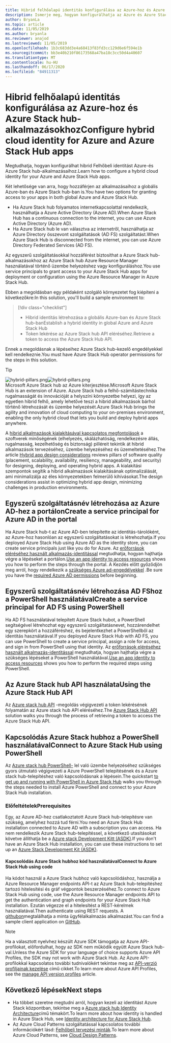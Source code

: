 ```yaml
---
title: Hibrid felhőalapú identitás konfigurálása az Azure-hoz és Azure Stack hub-alkalmazásokhoz
description: Ismerje meg, hogyan konfigurálhatja az Azure és Azure Stack hub-alkalmazások hibrid felhőalapú identitását.
author: BryanLa
ms.topic: article
ms.date: 11/05/2019
ms.author: bryanla
ms.reviewer: anajod
ms.lastreviewed: 11/05/2019
ms.openlocfilehash: 1b3c683dd3e4a68413f83fd3cc129d6e6f594e1b
ms.sourcegitcommit: bb3e40b210f86173568a47ba18c3cc50d4a40607
ms.translationtype: MT
ms.contentlocale: hu-HU
ms.lasthandoff: 06/17/2020
ms.locfileid: "84911313"
---
```

# <a name="configure-hybrid-cloud-identity-for-azure-and-azure-stack-hub-apps"></a><span data-ttu-id="6a26c-103">Hibrid felhőalapú identitás konfigurálása az Azure-hoz és Azure Stack hub-alkalmazásokhoz</span><span class="sxs-lookup"><span data-stu-id="6a26c-103">Configure hybrid cloud identity for Azure and Azure Stack Hub apps</span></span>

<span data-ttu-id="6a26c-104">Megtudhatja, hogyan konfigurálhat hibrid Felhőbeli identitást Azure-és Azure Stack hub-alkalmazásaihoz.</span><span class="sxs-lookup"><span data-stu-id="6a26c-104">Learn how to configure a hybrid cloud identity for your Azure and Azure Stack Hub apps.</span></span>

<span data-ttu-id="6a26c-105">Két lehetősége van arra, hogy hozzáférjen az alkalmazásaihoz a globális Azure-ban és Azure Stack hub-ban is.</span><span class="sxs-lookup"><span data-stu-id="6a26c-105">You have two options for granting access to your apps in both global Azure and Azure Stack Hub.</span></span>

 * <span data-ttu-id="6a26c-106">Ha Azure Stack hub folyamatos internetkapcsolattal rendelkezik, használhatja a Azure Active Directory (Azure AD).</span><span class="sxs-lookup"><span data-stu-id="6a26c-106">When Azure Stack Hub has a continuous connection to the internet, you can use Azure Active Directory (Azure AD).</span></span>
 * <span data-ttu-id="6a26c-107">Ha Azure Stack hub le van választva az internetről, használhatja az Azure Directory összevont szolgáltatások (AD FS) szolgáltatást.</span><span class="sxs-lookup"><span data-stu-id="6a26c-107">When Azure Stack Hub is disconnected from the internet, you can use Azure Directory Federated Services (AD FS).</span></span>

<span data-ttu-id="6a26c-108">Az egyszerű szolgáltatásokkal hozzáférést biztosíthat a Azure Stack hub-alkalmazásokhoz az Azure Stack hub Azure Resource Manager használatával történő üzembe helyezéshez vagy konfiguráláshoz.</span><span class="sxs-lookup"><span data-stu-id="6a26c-108">You use service principals to grant access to your Azure Stack Hub apps for deployment or configuration using the Azure Resource Manager in Azure Stack Hub.</span></span>

<span data-ttu-id="6a26c-109">Ebben a megoldásban egy példaként szolgáló környezetet fog kiépíteni a következőkre:</span><span class="sxs-lookup"><span data-stu-id="6a26c-109">In this solution, you'll build a sample environment to:</span></span>

> [!div class="checklist"]
> - <span data-ttu-id="6a26c-110">Hibrid identitás létrehozása a globális Azure-ban és Azure Stack hub-ban</span><span class="sxs-lookup"><span data-stu-id="6a26c-110">Establish a hybrid identity in global Azure and Azure Stack Hub</span></span>
> - <span data-ttu-id="6a26c-111">Token lekérése az Azure Stack hub API eléréséhez.</span><span class="sxs-lookup"><span data-stu-id="6a26c-111">Retrieve a token to access the Azure Stack Hub API.</span></span>

<span data-ttu-id="6a26c-112">Ennek a megoldásnak a lépéseihez Azure Stack hub-kezelő engedélyekkel kell rendelkeznie.</span><span class="sxs-lookup"><span data-stu-id="6a26c-112">You must have Azure Stack Hub operator permissions for the steps in this solution.</span></span>

> [!Tip]  
> <span data-ttu-id="6a26c-113">![hybrid-pillars.png](./media/solution-deployment-guide-cross-cloud-scaling/hybrid-pillars.png)</span><span class="sxs-lookup"><span data-stu-id="6a26c-113">![hybrid-pillars.png](./media/solution-deployment-guide-cross-cloud-scaling/hybrid-pillars.png)</span></span>  
> <span data-ttu-id="6a26c-114">Microsoft Azure Stack hub az Azure kiterjesztése.</span><span class="sxs-lookup"><span data-stu-id="6a26c-114">Microsoft Azure Stack Hub is an extension of Azure.</span></span> <span data-ttu-id="6a26c-115">Azure Stack hub a felhő-számítástechnika rugalmasságát és innovációját a helyszíni környezetbe helyezi, így az egyetlen hibrid felhő, amely lehetővé teszi a hibrid alkalmazások bárhol történő létrehozását és üzembe helyezését.</span><span class="sxs-lookup"><span data-stu-id="6a26c-115">Azure Stack Hub brings the agility and innovation of cloud computing to your on-premises environment, enabling the only hybrid cloud that lets you build and deploy hybrid apps anywhere.</span></span>  
> 
> <span data-ttu-id="6a26c-116">A [hibrid alkalmazások kialakításával kapcsolatos megfontolások](overview-app-design-considerations.md) a szoftverek minőségének (elhelyezés, skálázhatóság, rendelkezésre állás, rugalmasság, kezelhetőség és biztonság) pilléreit tekintik át hibrid alkalmazások tervezéséhez, üzembe helyezéséhez és üzemeltetéséhez.</span><span class="sxs-lookup"><span data-stu-id="6a26c-116">The article [Hybrid app design considerations](overview-app-design-considerations.md) reviews pillars of software quality (placement, scalability, availability, resiliency, manageability, and security) for designing, deploying, and operating hybrid apps.</span></span> <span data-ttu-id="6a26c-117">A kialakítási szempontok segítik a hibrid alkalmazások kialakításának optimalizálását, ami minimalizálja az éles környezetekben felmerülő kihívásokat.</span><span class="sxs-lookup"><span data-stu-id="6a26c-117">The design considerations assist in optimizing hybrid app design, minimizing challenges in production environments.</span></span>

## <a name="create-a-service-principal-for-azure-ad-in-the-portal"></a><span data-ttu-id="6a26c-118">Egyszerű szolgáltatásnév létrehozása az Azure AD-hez a portálon</span><span class="sxs-lookup"><span data-stu-id="6a26c-118">Create a service principal for Azure AD in the portal</span></span>

<span data-ttu-id="6a26c-119">Ha Azure Stack hub-t az Azure AD-ben telepítette az identitás-tárolóként, az Azure-hoz hasonlóan az egyszerű szolgáltatásokat is létrehozhatja.</span><span class="sxs-lookup"><span data-stu-id="6a26c-119">If you deployed Azure Stack Hub using Azure AD as the identity store, you can create service principals just like you do for Azure.</span></span> <span data-ttu-id="6a26c-120">Az [erőforrások eléréséhez használt alkalmazás-identitással](/azure-stack/operator/azure-stack-create-service-principals.md#manage-an-azure-ad-app-identity) megtudhatja, hogyan hajthatja végre a lépéseket a portálon.</span><span class="sxs-lookup"><span data-stu-id="6a26c-120">[Use an app identity to access resources](/azure-stack/operator/azure-stack-create-service-principals.md#manage-an-azure-ad-app-identity) shows you how to perform the steps through the portal.</span></span> <span data-ttu-id="6a26c-121">A Kezdés előtt győződjön meg arról, hogy rendelkezik a [szükséges Azure ad-engedélyekkel](/azure/azure-resource-manager/resource-group-create-service-principal-portal#required-permissions) .</span><span class="sxs-lookup"><span data-stu-id="6a26c-121">Be sure you have the [required Azure AD permissions](/azure/azure-resource-manager/resource-group-create-service-principal-portal#required-permissions) before beginning.</span></span>

## <a name="create-a-service-principal-for-ad-fs-using-powershell"></a><span data-ttu-id="6a26c-122">Egyszerű szolgáltatásnév létrehozása AD FShoz a PowerShell használatával</span><span class="sxs-lookup"><span data-stu-id="6a26c-122">Create a service principal for AD FS using PowerShell</span></span>

<span data-ttu-id="6a26c-123">Ha AD FS használatával telepített Azure Stack hubot, a PowerShell segítségével létrehozhat egy egyszerű szolgáltatásnevet, hozzárendelhet egy szerepkört a hozzáféréshez, és bejelentkezhet a PowerShellből az identitás használatával.</span><span class="sxs-lookup"><span data-stu-id="6a26c-123">If you deployed Azure Stack Hub with AD FS, you can use PowerShell to create a service principal, assign a role for access, and sign in from PowerShell using that identity.</span></span> <span data-ttu-id="6a26c-124">Az [erőforrások eléréséhez használt alkalmazás-identitással](/azure-stack/operator/azure-stack-create-service-principals.md#manage-an-ad-fs-app-identity) megtudhatja, hogyan hajthatja végre a szükséges lépéseket a PowerShell használatával.</span><span class="sxs-lookup"><span data-stu-id="6a26c-124">[Use an app identity to access resources](/azure-stack/operator/azure-stack-create-service-principals.md#manage-an-ad-fs-app-identity) shows you how to perform the required steps using PowerShell.</span></span>

## <a name="using-the-azure-stack-hub-api"></a><span data-ttu-id="6a26c-125">Az Azure Stack hub API használata</span><span class="sxs-lookup"><span data-stu-id="6a26c-125">Using the Azure Stack Hub API</span></span>

<span data-ttu-id="6a26c-126">Az [Azure stack hub API](/azure-stack/user/azure-stack-rest-api-use.md) -megoldás végigvezeti a token lekérésének folyamatán az Azure stack hub API eléréséhez.</span><span class="sxs-lookup"><span data-stu-id="6a26c-126">The [Azure Stack Hub API](/azure-stack/user/azure-stack-rest-api-use.md)  solution walks you through the process of retrieving a token to access the Azure Stack Hub API.</span></span>

## <a name="connect-to-azure-stack-hub-using-powershell"></a><span data-ttu-id="6a26c-127">Kapcsolódás Azure Stack hubhoz a PowerShell használatával</span><span class="sxs-lookup"><span data-stu-id="6a26c-127">Connect to Azure Stack Hub using PowerShell</span></span>

<span data-ttu-id="6a26c-128">Az [Azure stack hub PowerShell-](/azure-stack/operator/azure-stack-powershell-install.md) lel való üzembe helyezéséhez szükséges gyors útmutató végigvezeti a Azure PowerShell telepítésének és a Azure stack hub-telepítéshez való kapcsolódásnak a lépésein.</span><span class="sxs-lookup"><span data-stu-id="6a26c-128">The quickstart [to get up and running with PowerShell in Azure Stack Hub](/azure-stack/operator/azure-stack-powershell-install.md) walks you through the steps needed to install Azure PowerShell and connect to your Azure Stack Hub installation.</span></span>

### <a name="prerequisites"></a><span data-ttu-id="6a26c-129">Előfeltételek</span><span class="sxs-lookup"><span data-stu-id="6a26c-129">Prerequisites</span></span>

<span data-ttu-id="6a26c-130">Egy, az Azure AD-hez csatlakoztatott Azure Stack hub-telepítésre van szükség, amelyhez hozzá tud férni.</span><span class="sxs-lookup"><span data-stu-id="6a26c-130">You need an Azure Stack Hub installation connected to Azure AD with a subscription you can access.</span></span> <span data-ttu-id="6a26c-131">Ha nem rendelkezik Azure Stack hub-telepítéssel, a következő utasításokat követve állíthatja be a [Azure stack Development Kitt (ASDK)](/azure-stack/asdk/asdk-install.md).</span><span class="sxs-lookup"><span data-stu-id="6a26c-131">If you don't have an Azure Stack Hub installation, you can use these instructions to set up an [Azure Stack Development Kit (ASDK)](/azure-stack/asdk/asdk-install.md).</span></span>

#### <a name="connect-to-azure-stack-hub-using-code"></a><span data-ttu-id="6a26c-132">Kapcsolódás Azure Stack hubhoz kód használatával</span><span class="sxs-lookup"><span data-stu-id="6a26c-132">Connect to Azure Stack Hub using code</span></span>

<span data-ttu-id="6a26c-133">Ha kódot használ a Azure Stack hubhoz való kapcsolódáshoz, használja a Azure Resource Manager endpoints API-t az Azure Stack hub-telepítéshez tartozó hitelesítési és gráf végpontok beszerzéséhez.</span><span class="sxs-lookup"><span data-stu-id="6a26c-133">To connect to Azure Stack Hub using code, use the Azure Resource Manager endpoints API to get the authentication and graph endpoints for your Azure Stack Hub installation.</span></span> <span data-ttu-id="6a26c-134">Ezután végezze el a hitelesítést a REST-kérelmek használatával.</span><span class="sxs-lookup"><span data-stu-id="6a26c-134">Then authenticate using REST requests.</span></span> <span data-ttu-id="6a26c-135">A [githubon](https://github.com/shriramnat/HybridARMApplication)megtalálhatja a minta ügyfélalkalmazás alkalmazást.</span><span class="sxs-lookup"><span data-stu-id="6a26c-135">You can find a sample client application on [GitHub](https://github.com/shriramnat/HybridARMApplication).</span></span>

>[!Note]
><span data-ttu-id="6a26c-136">Ha a választott nyelvhez készült Azure SDK támogatja az Azure API-profilokat, előfordulhat, hogy az SDK nem működik együtt Azure Stack hub-val.</span><span class="sxs-lookup"><span data-stu-id="6a26c-136">Unless the Azure SDK for your language of choice supports Azure API Profiles, the SDK may not work with Azure Stack Hub.</span></span> <span data-ttu-id="6a26c-137">Az Azure API-profilokkal kapcsolatos további tudnivalókért tekintse meg az [API-verzió profiljainak kezelése](/azure-stack/user/azure-stack-version-profiles.md) című cikket.</span><span class="sxs-lookup"><span data-stu-id="6a26c-137">To learn more about Azure API Profiles, see the [manage API version profiles](/azure-stack/user/azure-stack-version-profiles.md) article.</span></span>

## <a name="next-steps"></a><span data-ttu-id="6a26c-138">Következő lépések</span><span class="sxs-lookup"><span data-stu-id="6a26c-138">Next steps</span></span>

- <span data-ttu-id="6a26c-139">Ha többet szeretne megtudni arról, hogyan kezeli az identitást Azure Stack központban, tekintse meg a [Azure stack hub Identity Architecture](/azure-stack/operator/azure-stack-identity-architecture.md)című témakört.</span><span class="sxs-lookup"><span data-stu-id="6a26c-139">To learn more about how identity is handled in Azure Stack Hub, see [Identity architecture for Azure Stack Hub](/azure-stack/operator/azure-stack-identity-architecture.md).</span></span>
- <span data-ttu-id="6a26c-140">Az Azure Cloud Patterns szolgáltatással kapcsolatos további információkért lásd: [Felhőbeli tervezési minták](https://docs.microsoft.com/azure/architecture/patterns).</span><span class="sxs-lookup"><span data-stu-id="6a26c-140">To learn more about Azure Cloud Patterns, see [Cloud Design Patterns](https://docs.microsoft.com/azure/architecture/patterns).</span></span>
